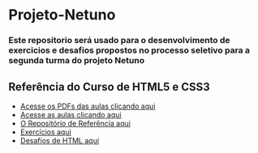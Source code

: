 # Projeto-Netuno

### Este repositorio será usado para o desenvolvimento de exercicios e desafios propostos no processo seletivo para a segunda turma do projeto Netuno


## Referência do Curso de HTML5 e CSS3

* [Acesse os PDFs das aulas clicando aqui](https://github.com/gustavoguanabara/html-css/tree/master/aulas-pdf)
* [Acesse as aulas clicando aqui](https://www.youtube.com/watch?v=UForX7ehChM&list=PLHz_AreHm4dkZ9-atkcmcBaMZdmLHft8n)
* [O Repositório de Referência aqui](https://github.com/gustavoguanabara/html-css/blob/master/README.md)
* [Exercícios aqui]()
* [Desafios de HTML aqui]()